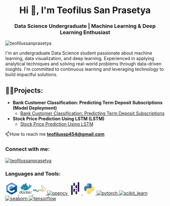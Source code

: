 <h1 align="center">Hi 👋, I'm Teofilus San Prasetya</h1>
<h3 align="center">Data Science Undergraduate | Machine Learning & Deep Learning Enthusiast</h3>

<p align="left"> <img src="https://komarev.com/ghpvc/?username=teofilussanprasetya&label=Profile%20views&color=0e75b6&style=flat" alt="teofilussanprasetya" /> </p>
<p> I'm an undergraduate Data Science student passionate about machine learning, data visualization, and deep learning. Experienced in applying analytical techniques and solving real-world problems through data-driven insights. I'm committed to continuous learning and leveraging technology to build impactful solutions.</p>

<h2>👨‍💻Projects:</h2>

- <b>Bank Customer Classification: Predicting Term Deposit Subscriptions (Model Deployment)</b>
  - [Bank Customer Classification: Predicting Term Deposit Subscriptions](https://github.com/teofilussanprasetya/bank_customer_classification)
- <b>Stock Price Prediction Using LSTM (LSTM)</b>
  - [Stock Price Prediction Using LSTM](https://github.com/teofilussanprasetya/Stock_Price_Prediction_LSTM)

📫How to reach me **teofilussp454@gmail.com**

<h3 align="left">Connect with me:</h3>
<p align="left">
<a href="https://linkedin.com/in/teofilussanprasetya" target="blank"><img align="center" src="https://raw.githubusercontent.com/rahuldkjain/github-profile-readme-generator/master/src/images/icons/Social/linked-in-alt.svg" alt="teofilussanprasetya" height="30" width="40" /></a>
</p>

<h3 align="left">Languages and Tools:</h3>
<p align="left"> <a href="https://www.cprogramming.com/" target="_blank" rel="noreferrer"> <img src="https://raw.githubusercontent.com/devicons/devicon/master/icons/c/c-original.svg" alt="c" width="40" height="40"/> </a> <a href="https://www.docker.com/" target="_blank" rel="noreferrer"> <img src="https://raw.githubusercontent.com/devicons/devicon/master/icons/docker/docker-original-wordmark.svg" alt="docker" width="40" height="40"/> </a> <a href="https://www.mysql.com/" target="_blank" rel="noreferrer"> <img src="https://raw.githubusercontent.com/devicons/devicon/master/icons/mysql/mysql-original-wordmark.svg" alt="mysql" width="40" height="40"/> </a> <a href="https://opencv.org/" target="_blank" rel="noreferrer"> <img src="https://www.vectorlogo.zone/logos/opencv/opencv-icon.svg" alt="opencv" width="40" height="40"/> </a> <a href="https://pandas.pydata.org/" target="_blank" rel="noreferrer"> <img src="https://raw.githubusercontent.com/devicons/devicon/2ae2a900d2f041da66e950e4d48052658d850630/icons/pandas/pandas-original.svg" alt="pandas" width="40" height="40"/> </a> <a href="https://www.python.org" target="_blank" rel="noreferrer"> <img src="https://raw.githubusercontent.com/devicons/devicon/master/icons/python/python-original.svg" alt="python" width="40" height="40"/> </a> <a href="https://pytorch.org/" target="_blank" rel="noreferrer"> <img src="https://www.vectorlogo.zone/logos/pytorch/pytorch-icon.svg" alt="pytorch" width="40" height="40"/> </a> <a href="https://scikit-learn.org/" target="_blank" rel="noreferrer"> <img src="https://upload.wikimedia.org/wikipedia/commons/0/05/Scikit_learn_logo_small.svg" alt="scikit_learn" width="40" height="40"/> </a> <a href="https://seaborn.pydata.org/" target="_blank" rel="noreferrer"> <img src="https://seaborn.pydata.org/_images/logo-mark-lightbg.svg" alt="seaborn" width="40" height="40"/> </a> <a href="https://www.tensorflow.org" target="_blank" rel="noreferrer"> <img src="https://www.vectorlogo.zone/logos/tensorflow/tensorflow-icon.svg" alt="tensorflow" width="40" height="40"/> </a> </p>
